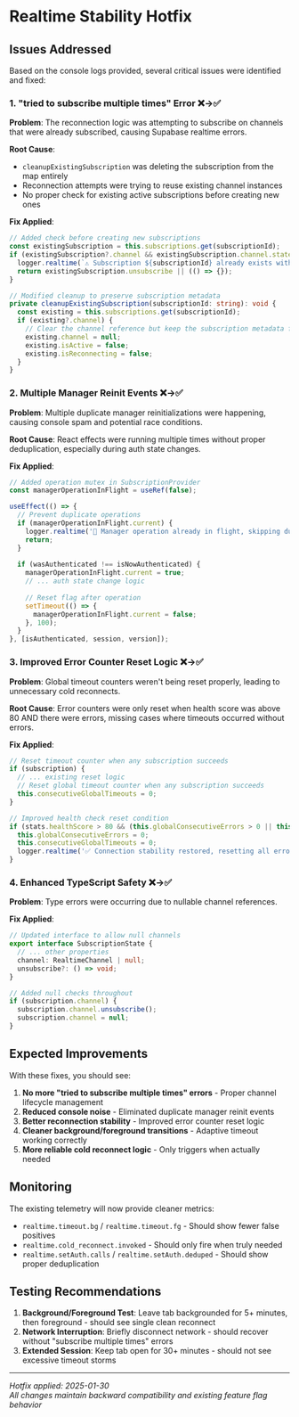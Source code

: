 # Realtime Stability Hotfix

## Issues Addressed

Based on the console logs provided, several critical issues were identified and fixed:

### 1. "tried to subscribe multiple times" Error ❌→✅

**Problem**: The reconnection logic was attempting to subscribe on channels that were already subscribed, causing Supabase realtime errors.

**Root Cause**:

- `cleanupExistingSubscription` was deleting the subscription from the map entirely
- Reconnection attempts were trying to reuse existing channel instances
- No proper check for existing active subscriptions before creating new ones

**Fix Applied**:

```typescript
// Added check before creating new subscriptions
const existingSubscription = this.subscriptions.get(subscriptionId);
if (existingSubscription?.channel && existingSubscription.channel.state !== 'closed') {
  logger.realtime(`⚠️ Subscription ${subscriptionId} already exists with state: ${existingSubscription.channel.state}`);
  return existingSubscription.unsubscribe || (() => {});
}

// Modified cleanup to preserve subscription metadata
private cleanupExistingSubscription(subscriptionId: string): void {
  const existing = this.subscriptions.get(subscriptionId);
  if (existing?.channel) {
    // Clear the channel reference but keep the subscription metadata for reconnection
    existing.channel = null;
    existing.isActive = false;
    existing.isReconnecting = false;
  }
}
```

### 2. Multiple Manager Reinit Events ❌→✅

**Problem**: Multiple duplicate manager reinitializations were happening, causing console spam and potential race conditions.

**Root Cause**: React effects were running multiple times without proper deduplication, especially during auth state changes.

**Fix Applied**:

```typescript
// Added operation mutex in SubscriptionProvider
const managerOperationInFlight = useRef(false);

useEffect(() => {
  // Prevent duplicate operations
  if (managerOperationInFlight.current) {
    logger.realtime('🔄 Manager operation already in flight, skipping duplicate');
    return;
  }
  
  if (wasAuthenticated !== isNowAuthenticated) {
    managerOperationInFlight.current = true;
    // ... auth state change logic
    
    // Reset flag after operation
    setTimeout(() => {
      managerOperationInFlight.current = false;
    }, 100);
  }
}, [isAuthenticated, session, version]);
```

### 3. Improved Error Counter Reset Logic ❌→✅

**Problem**: Global timeout counters weren't being reset properly, leading to unnecessary cold reconnects.

**Root Cause**: Error counters were only reset when health score was above 80 AND there were errors, missing cases where timeouts occurred without errors.

**Fix Applied**:

```typescript
// Reset timeout counter when any subscription succeeds
if (subscription) {
  // ... existing reset logic
  // Reset global timeout counter when any subscription succeeds
  this.consecutiveGlobalTimeouts = 0;
}

// Improved health check reset condition
if (stats.healthScore > 80 && (this.globalConsecutiveErrors > 0 || this.consecutiveGlobalTimeouts > 0)) {
  this.globalConsecutiveErrors = 0;
  this.consecutiveGlobalTimeouts = 0;
  logger.realtime('✅ Connection stability restored, resetting all error counters');
}
```

### 4. Enhanced TypeScript Safety ❌→✅

**Problem**: Type errors were occurring due to nullable channel references.

**Fix Applied**:

```typescript
// Updated interface to allow null channels
export interface SubscriptionState {
  // ... other properties
  channel: RealtimeChannel | null;
  unsubscribe?: () => void;
}

// Added null checks throughout
if (subscription.channel) {
  subscription.channel.unsubscribe();
  subscription.channel = null;
}
```

## Expected Improvements

With these fixes, you should see:

1. **No more "tried to subscribe multiple times" errors** - Proper channel lifecycle management
2. **Reduced console noise** - Eliminated duplicate manager reinit events
3. **Better reconnection stability** - Improved error counter reset logic
4. **Cleaner background/foreground transitions** - Adaptive timeout working correctly
5. **More reliable cold reconnect logic** - Only triggers when actually needed

## Monitoring

The existing telemetry will now provide cleaner metrics:

- `realtime.timeout.bg` / `realtime.timeout.fg` - Should show fewer false positives
- `realtime.cold_reconnect.invoked` - Should only fire when truly needed
- `realtime.setAuth.calls` / `realtime.setAuth.deduped` - Should show proper deduplication

## Testing Recommendations

1. **Background/Foreground Test**: Leave tab backgrounded for 5+ minutes, then foreground - should see single clean reconnect
2. **Network Interruption**: Briefly disconnect network - should recover without "subscribe multiple times" errors
3. **Extended Session**: Keep tab open for 30+ minutes - should not see excessive timeout storms

---

*Hotfix applied: 2025-01-30*  
*All changes maintain backward compatibility and existing feature flag behavior*
